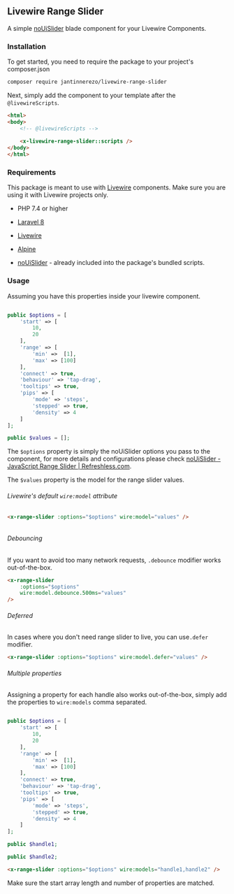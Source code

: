 ## Livewire Range Slider

A  simple [noUiSlider](https://github.com/leongersen/noUiSlider) blade component for your Livewire Components.



### Installation

To get started, you need to require the package to your project's composer.json

```bash
composer require jantinnerezo/livewire-range-slider
```

Next, simply add the component to your template after the ``@livewireScripts``.

```html
<html>
<body>
    <!-- @livewireScripts -->
    
    <x-livewire-range-slider::scripts />
</body>
</html>
```

### Requirements

This package is meant to use with [Livewire](https://laravel-livewire.com/) components. Make sure you are using it with Livewire projects only.

- PHP 7.4 or higher

- [Laravel 8](https://laravel.com/docs/8.x/installation)

- [Livewire](https://laravel-livewire.com/)

- [Alpine](https://alpinejs.dev)

- [noUiSlider](https://github.com/leongersen/noUiSlider) - already included into the package's bundled scripts.



### Usage

Assuming you have this properties inside your livewire component.

```php

public $options = [
    'start' => [
        10,
        20
    ],
    'range' => [
        'min' =>  [1],
        'max' => [100]
    ],
    'connect' => true,
    'behaviour' => 'tap-drag',
    'tooltips' => true,
    'pips' => [
        'mode' => 'steps',
        'stepped' => true,
        'density' => 4
    ]
];

public $values = [];
```

The `$options` property is simply the noUiSlider options you pass to the component, for more details and configurations please check [noUiSlider - JavaScript Range Slider | Refreshless.com](https://refreshless.com/nouislider/).

The `$values` property is the model for the range slider values.



###### Livewire's default ``wire:model`` attribute

```html
<x-range-slider :options="$options" wire:model="values" />
```

###### 

###### Debouncing

If you want to avoid too many network requests, ``.debounce`` modifier works out-of-the-box.

```html
<x-range-slider 
    :options="$options" 
    wire:model.debounce.500ms="values" 
/>
```



###### Deferred

In cases where you don't need range slider to live, you can use`.defer` modifier.

```html
<x-range-slider :options="$options" wire:model.defer="values" />
```

###### Multiple properties

Assigning a property for each handle also works out-of-the-box, simply add the properties to `wire:models` comma separated.

```php

public $options = [
    'start' => [
        10,
        20
    ],
    'range' => [
        'min' =>  [1],
        'max' => [100]
    ],
    'connect' => true,
    'behaviour' => 'tap-drag',
    'tooltips' => true,
    'pips' => [
        'mode' => 'steps',
        'stepped' => true,
        'density' => 4
    ]
];

public $handle1;

public $handle2;
```

``` html
<x-range-slider :options="$options" wire:models="handle1,handle2" />
```

Make sure the start array length and number of properties are matched.
